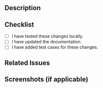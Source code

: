 ## Description

<!-- Provide a brief description of the changes in this pull request. -->

## Checklist

- [ ] I have tested these changes locally.
- [ ] I have updated the documentation.
- [ ] I have added test cases for these changes.

## Related Issues

<!-- Mention any related issues that this pull request addresses or closes. -->

## Screenshots (if applicable)

<!-- Add screenshots to help reviewers understand the changes visually. -->
